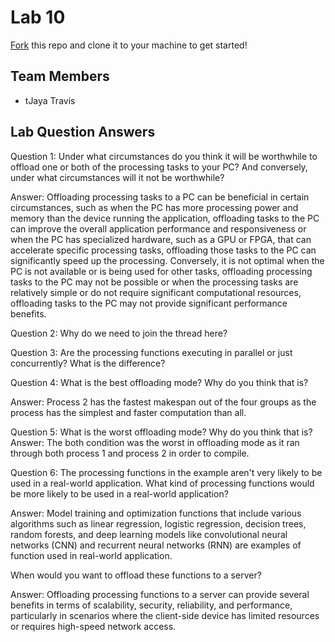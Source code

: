 # Lab 10
[Fork](https://docs.github.com/en/get-started/quickstart/fork-a-repo) this repo and clone it to your machine to get started!

## Team Members
- tJaya Travis 


## Lab Question Answers

Question 1: Under what circumstances do you think it will be worthwhile to offload one or both of the processing tasks to your PC? And conversely, under what circumstances will it not be worthwhile?

Answer: Offloading processing tasks to a PC can be beneficial in certain circumstances, such as when the PC has more processing power and memory than the device running the application, offloading tasks to the PC can improve the overall application performance and responsiveness or when the PC has specialized hardware, such as a GPU or FPGA, that can accelerate specific processing tasks, offloading those tasks to the PC can significantly speed up the processing. Conversely, it is not optimal when the PC is not available or is being used for other tasks, offloading processing tasks to the PC may not be possible or when the processing tasks are relatively simple or do not require significant computational resources, offloading tasks to the PC may not provide significant performance benefits.

Question 2: Why do we need to join the thread here?

Question 3: Are the processing functions executing in parallel or just concurrently? What is the difference?

Question 4: What is the best offloading mode? Why do you think that is?

Answer: Process 2 has the fastest makespan out of the four groups as the process has the simplest and faster computation than all.

Question 5: What is the worst offloading mode? Why do you think that is?
Answer: The both condition was the worst in offloading mode as it ran through both process 1 and process 2 in order to compile. 

Question 6: The processing functions in the example aren't very likely to be used in a real-world application. What kind of processing functions would be more likely to be used in a real-world application?

Answer: Model training and optimization functions that include various algorithms such as linear regression, logistic regression, decision trees, random forests, and deep learning models like convolutional neural networks (CNN) and recurrent neural networks (RNN) are examples of function used in real-world application.

When would you want to offload these functions to a server?

Answer: Offloading processing functions to a server can provide several benefits in terms of scalability, security, reliability, and performance, particularly in scenarios where the client-side device has limited resources or requires high-speed network access.
